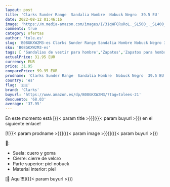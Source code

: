 ```yaml
---
layout: post
title: 'Clarks Sunder Range  Sandalia Hombre  Nobuck Negro  39.5 EU'
date: 2022-08-12 01:46:16
image: 'https://m.media-amazon.com/images/I/31qWFCRuRoL._SL500_._SL400_.jpg'
comments: true
category: ofertas
author: 'tole.es'
slug: 'B08GKXW2M3-es Clarks Sunder Range Sandalia Hombre Nobuck Negro 39.5 EU'
sku: 'B08GKXW2M3-es'
tags: [ 'Sandalias de vestir para hombre','Zapatos','Zapatos para hombre','Zapatos y complementos','clarks','sandalia','🇪🇸', ]
actualPrice: 31.95 EUR
currency: EUR
price: 31.95
comparePrice: 99.95 EUR
prodname: 'Clarks Sunder Range  Sandalia Hombre  Nobuck Negro  39.5 EU'
country: 'es'
flag: '🇪🇸'
brand: 'Clarks'
buyurl: 'https://www.amazon.es/dp/B08GKXW2M3/?tag=tolees-21'
descuento: '68.03'
average: '37.95'
---
```


En este momento está [{{< param title >}}]({{< param buyurl >}}) en el siguiente enlace!

[![{{< param prodname >}}]({{< param image >}})]({{< param buyurl >}})

🔎:

- Suela: cuero y goma
- Cierre: cierre de velcro
- Parte superior: piel nobuck
- Material interior: piel

[🛒 Aquí!!!]({{< param buyurl >}})
